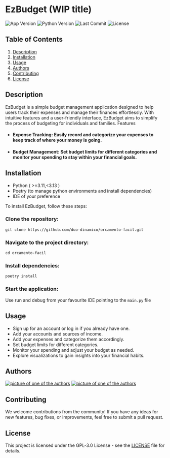 # EzBudget (WIP title)

![App Version](https://img.shields.io/github/v/tag/duo-dinamico/orcamento-facil)
![Python Version](https://img.shields.io/badge/python->=3.11,<3.13-blue)
![Last Commit](https://img.shields.io/github/last-commit/duo-dinamico/orcamento-facil)
![License](https://img.shields.io/github/license/duo-dinamico/orcamento-facil)

## Table of Contents

1. [Description](#description)
2. [Installation](#installation)
3. [Usage](#usage)
4. [Authors](#authors)
5. [Contributing](#contributing)
6. [License](#license)

## Description

EzBudget is a simple budget management application designed to help users track their expenses and manage their finances effortlessly. With intuitive features and a user-friendly interface, EzBudget aims to simplify the process of budgeting for individuals and families.
Features

- #### Expense Tracking: Easily record and categorize your expenses to keep track of where your money is going.
- #### Budget Management: Set budget limits for different categories and monitor your spending to stay within your financial goals.

## Installation

- Python ( >=3.11,<3.13 )
- Poetry (to manage python environments and install dependencies)
- IDE of your preference

To install EzBudget, follow these steps:

### Clone the repository:

```console
git clone https://github.com/duo-dinamico/orcamento-facil.git
```

### Navigate to the project directory:

```console
cd orcamento-facil
```

### Install dependencies:

```console
poetry install
```

### Start the application:

Use run and debug from your favourite IDE pointing to the `main.py` file

## Usage

- Sign up for an account or log in if you already have one.
- Add your accounts and sources of income.
- Add your expenses and categorize them accordingly.
- Set budget limits for different categories.
- Monitor your spending and adjust your budget as needed.
- Explore visualizations to gain insights into your financial habits.

## Authors

[![picture of one of the authors](https://avatars.githubusercontent.com/u/16050048?s=50)](https://github.com/jcvsilva) [![picture of one of the authors](https://avatars.githubusercontent.com/u/67010899?s=50)](https://github.com/joaojesus81)

## Contributing

We welcome contributions from the community! If you have any ideas for new features, bug fixes, or improvements, feel free to submit a pull request.

## License

This project is licensed under the GPL-3.0 License - see the [LICENSE](LICENSE) file for details.

